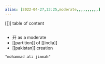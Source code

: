 ```yaml
---
alias: [2022-04-27,13:25,moderate,,,,,,,,,,]
---
```

[[]]
table of content
```toc
```

- 开 as a moderate
- [[partition]] of [[india]]
- [[pakistan]] creation
```query
"mohammad ali jinnah"
```